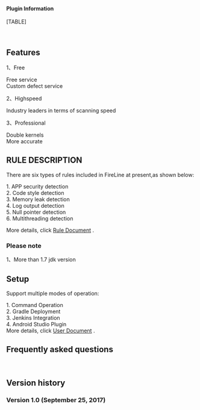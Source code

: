#### Plugin Information

[TABLE]

 

## Features

1、Free

Free service  
Custom defect service

2、Highspeed

Industry leaders in terms of scanning speed

3、Professional

Double kernels  
More accurate

## RULE DESCRIPTION

There are six types of rules included in FireLine at present,as shown
below:

1\. APP security detection  
2. Code style detection  
3. Memory leak detection  
4. Log output detection  
5. Null pointer detection  
6. Multithreading detection

More details, click [Rule
Document](http://magic.360.cn/en/document.html) .

### Please note

1、More than 1.7 jdk version

## Setup

Support multiple modes of operation:

1\. Command Operation  
2. Gradle Deployment  
3. Jenkins Integration  
4. Android Studio Plugin  
More details, click [User Document](http://magic.360.cn/en/user.html) .

## Frequently asked questions

 

## Version history

### Version 1.0 (September 25, 2017)

 

 

 
